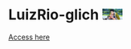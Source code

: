 # LuizRio-glich <img src="images/thumbs/06.jpg" width="40">

<a href="https://luizrio.github.io/LuizRio-glich/" target="_blank">Access here</a>
